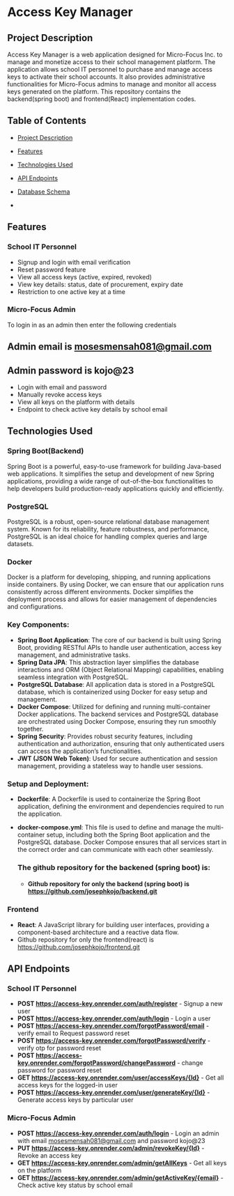 # Access Key Manager
## Project Description
Access Key Manager is a web application designed for Micro-Focus Inc. to manage and monetize access to their school management platform. The application allows school IT personnel to purchase and manage access keys to activate their school accounts. It also provides administrative functionalities for Micro-Focus admins to manage and monitor all access keys generated on the platform. This repository contains the backend(spring boot) and frontend(React) implementation codes.
## Table of Contents
- [Project Description](#project-description)
- [Features](#features)
- [Technologies Used](#technologies-used)
- [API Endpoints](#api-endpoints)
- [Database Schema](#database-schema)

- 

## Features
### School IT Personnel
- Signup and login with email verification
- Reset password feature
- View all access keys (active, expired, revoked)
- View key details: status, date of procurement, expiry date
- Restriction to one active key at a time

### Micro-Focus Admin 
To login in as an admin  then enter the following credentials 
## Admin email is mosesmensah081@gmail.com
## Admin password is kojo@23
- Login with email and password
- Manually revoke access keys
- View all keys on the platform with details
- Endpoint to check active key details by school email

## Technologies Used
 

### Spring Boot(Backend)
Spring Boot is a powerful, easy-to-use framework for building Java-based web applications. It simplifies the setup and development of new Spring applications, providing a wide range of out-of-the-box functionalities to help developers build production-ready applications quickly and efficiently.

### PostgreSQL
PostgreSQL is a robust, open-source relational database management system. Known for its reliability, feature robustness, and performance, PostgreSQL is an ideal choice for handling complex queries and large datasets.

### Docker
Docker is a platform for developing, shipping, and running applications inside containers. By using Docker, we can ensure that our application runs consistently across different environments. Docker simplifies the deployment process and allows for easier management of dependencies and configurations.

### Key Components:
- **Spring Boot Application**: The core of our backend is built using Spring Boot, providing RESTful APIs to handle user authentication, access key management, and administrative tasks.
- **Spring Data JPA**: This abstraction layer simplifies the database interactions and ORM (Object Relational Mapping) capabilities, enabling seamless integration with PostgreSQL.
- **PostgreSQL Database**: All application data is stored in a PostgreSQL database, which is containerized using Docker for easy setup and management.
- **Docker Compose**: Utilized for defining and running multi-container Docker applications. The backend services and PostgreSQL database are orchestrated using Docker Compose, ensuring they run smoothly together.
- **Spring Security**: Provides robust security features, including authentication and authorization, ensuring that only authenticated users can access the application’s functionalities.
- **JWT (JSON Web Token)**: Used for secure authentication and session management, providing a stateless way to handle user sessions.

### Setup and Deployment:
- **Dockerfile**: A Dockerfile is used to containerize the Spring Boot application, defining the environment and dependencies required to run the application.
- **docker-compose.yml**: This file is used to define and manage the multi-container setup, including both the Spring Boot application and the PostgreSQL database. Docker Compose ensures that all services start in the correct order and can communicate with each other seamlessly.

  ### The  github repository for the backened (spring boot) is:
  - #### Github repository for only the backend (spring boot) is https://github.com/josephkojo/backend.git


### Frontend
- **React**: A JavaScript library for building user interfaces, providing a component-based architecture and a reactive data flow.
- Github repository for only the frontend(react) is https://github.com/josephkojo/frontend.git


## API Endpoints

### School IT Personnel
- **POST https://access-key.onrender.com/auth/register** - Signup a new user
- **POST https://access-key.onrender.com/auth/login** - Login a user
- **POST https://access-key.onrender.com/forgotPassword/email** - verify email to  Request password reset
-  **POST https://access-key.onrender.com/forgotPassword/verify** - verify otp for password reset
-  **POST https://access-key.onrender.com/forgotPassword/changePassword** - change password  for password reset
- **GET https://access-key.onrender.com/user/accessKeys/{Id}** - Get all access keys for the logged-in user
- **POST https://access-key.onrender.com/user/generateKey/{Id}** - Generate access keys by particular user

### Micro-Focus Admin
- **POST https://access-key.onrender.com/auth/login** - Login an admin with email mosesmensah081@gmail.com  and password  kojo@23
- **PUT https://access-key.onrender.com/admin/revokeKey/{Id}** - Revoke an access key
- **GET https://access-key.onrender.com/admin/getAllKeys** - Get all keys on the platform
- **GET https://access-key.onrender.com/admin/getActiveKey/{email}** - Check active key status by school email


    



